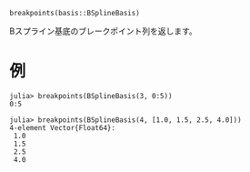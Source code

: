 ```
breakpoints(basis::BSplineBasis)
```

Bスプライン基底のブレークポイント列を返します。

# 例

```jldoctest
julia> breakpoints(BSplineBasis(3, 0:5))
0:5

julia> breakpoints(BSplineBasis(4, [1.0, 1.5, 2.5, 4.0]))
4-element Vector{Float64}:
 1.0
 1.5
 2.5
 4.0
```
